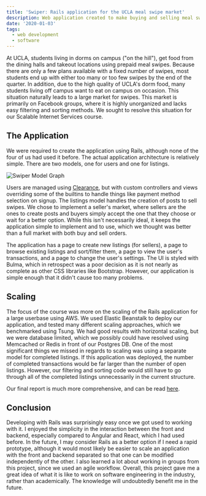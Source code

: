 ```yaml
---
title: 'Swiper: Rails application for the UCLA meal swipe market'
description: Web application created to make buying and selling meal swipes easier
date: '2020-01-03'
tags:
  - web development
  - software
---
```

At UCLA, students living in dorms on campus ("on the hill"), get food from the dining halls and takeout locations using prepaid meal swipes. Because there are only a few plans available with a fixed number of swipes, most students end up with either too many or too few swipes by the end of the quarter. In addition, due to the high quality of UCLA's dorm food, many students living off campus want to eat on campus on occasion. This situation naturally leads to a large market for swipes. This market is primarily on Facebook groups, where it is highly unorganized and lacks easy filtering and sorting methods. We sought to resolve this situation for our Scalable Internet Services course.

## The Application

We were required to create the application using Rails, although none of the four of us had used it before. The actual application architecture is relatively simple. There are two models, one for users and one for listings. 

![Swiper Model Graph](/img/uploads/swiper_model.png "Swiper Model Graph")

Users are managed using [Clearance](https://github.com/thoughtbot/clearance), but with custom controllers and views overriding some of the builtins to handle things like payment method selection on signup. The listings model handles the creation of posts to sell swipes. We chose to implement a seller's market, where sellers are the ones to create posts and buyers simply accept the one that they choose or wait for a better option. While this isn't necessarily ideal, it keeps the application simple to implement and to use, which we thought was better than a full market with both buy and sell orders. 

The application has a page to create new listings (for sellers), a page to browse existing listings and sort/filter them, a page to view the user's transactions, and a page to change the user's settings. The UI is styled with Bulma, which in retrospect was a poor decision as it is not nearly as complete as other CSS libraries like Bootstrap. However, our application is simple enough that it didn't cause too many problems. 

## Scaling

The focus of the course was more on the scaling of the Rails application for a large userbase using AWS. We used Elastic Beanstalk to deploy our application, and tested many different scaling approaches, which we benchmarked using Tsung. We had good results with horizontal scaling, but we were database limited, which we possibly could have resolved using Memcached or Redis in front of our Postgres DB. One of the most significant things we missed in regards to scaling was using a separate model for completed listings. If this application was deployed, the number of completed transactions would be far larger than the number of open listings. However, our filtering and sorting code would still have to go through all of the completed listings unnecessarily in the current structure. 

Our final report is much more comprehensive, and can be read [here](https://docs.google.com/document/d/1B6rcEb3s_8UjEMnrZS6GdAKzkma8_xQzvJvgc1XqDXE/edit?usp=sharing).

## Conclusion

Developing with Rails was surprisingly easy once we got used to working with it. I enjoyed the simplicity in the interaction between the front and backend, especially compared to Angular and React, which I had used before. In the future, I may consider Rails as a better option if I need a rapid prototype, although it would most likely be easier to scale an application with the front and backend separated so that one can be modified independently of the other. I also learned a lot about working in groups from this project, since we used an agile workflow. Overall, this project gave me a great idea of what it is like to work on software engineering in the industry, rather than academically. The knowledge will undoubtedly benefit me in the future.
